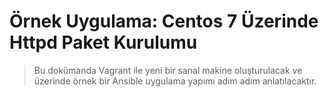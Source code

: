 # Örnek Uygulama: Centos 7 Üzerinde Httpd Paket Kurulumu

> Bu dokümanda Vagrant ile yeni bir sanal makine oluşturulacak ve üzerinde örnek bir Ansible uygulama yapımı adım adım anlatılacaktır.
